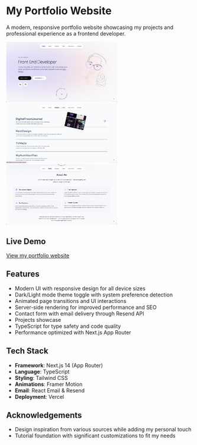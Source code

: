 # My Portfolio Website

A modern, responsive portfolio website showcasing my projects and professional experience as a frontend developer.

<div align="left">
  <img src="public/Screenshot_1.png" alt="Intro_img" width="300"/>
    <img src="public/Screenshot_2.png" alt="Interactive Map View" width="300"/>
      <img src="public/Screenshot_3.png" alt="Interactive Map View" width="300"/>
</div>

## Live Demo

[View my portfolio website](https://catavadani-portfolio-nextjs.vercel.app/)

## Features

- Modern UI with responsive design for all device sizes
- Dark/Light mode theme toggle with system preference detection
- Animated page transitions and UI interactions
- Server-side rendering for improved performance and SEO
- Contact form with email delivery through Resend API
- Projects showcase
- TypeScript for type safety and code quality
- Performance optimized with Next.js App Router

## Tech Stack

- **Framework**: Next.js 14 (App Router)
- **Language**: TypeScript
- **Styling**: Tailwind CSS
- **Animations**: Framer Motion
- **Email**: React Email & Resend
- **Deployment**: Vercel

## Acknowledgements

- Design inspiration from various sources while adding my personal touch
- Tutorial foundation with significant customizations to fit my needs

